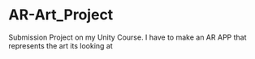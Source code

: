 # AR-Art_Project
 Submission Project on my Unity Course. I have to make an AR APP that represents the art its looking at
